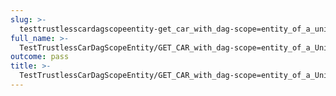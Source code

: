 ```yaml
---
slug: >-
  testtrustlesscardagscopeentity-get_car_with_dag-scope=entity_of_a_unixfs_file_(format=car)-header_etag
full_name: >-
  TestTrustlessCarDagScopeEntity/GET_CAR_with_dag-scope=entity_of_a_UnixFS_file_(format=car)/Header_Etag
outcome: pass
title: >-
  TestTrustlessCarDagScopeEntity/GET_CAR_with_dag-scope=entity_of_a_UnixFS_file_(format=car)/Header_Etag
---
```


